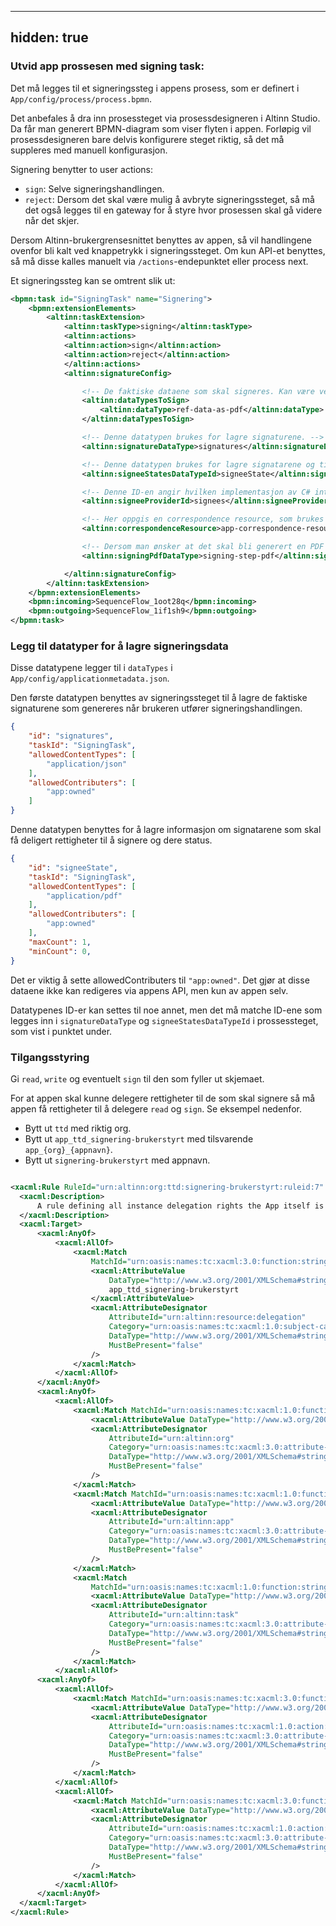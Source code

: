 
---
hidden: true
---

### Utvid app prossesen med signing task:

Det må legges til et signeringssteg i appens prosess, som er definert i `App/config/process/process.bpmn`.

Det anbefales å dra inn prosessteget via prosessdesigneren i Altinn Studio. Da får man generert BPMN-diagram som viser flyten i appen.
Forløpig vil prosessdesigneren bare delvis konfigurere steget riktig, så det må suppleres med manuell konfigurasjon. 

Signering benytter to user actions:
- `sign`: Selve signeringshandlingen.
- `reject`: Dersom det skal være mulig å avbryte signeringssteget, så må det også legges til en gateway for å styre hvor prosessen skal gå videre når det skjer.

Dersom Altinn-brukergrensesnittet benyttes av appen, så vil handlingene ovenfor bli kalt ved knappetrykk i signeringssteget. 
Om kun API-et benyttes, så må disse kalles manuelt via `/actions`-endepunktet eller process next.

Et signeringssteg kan se omtrent slik ut:
```xml
<bpmn:task id="SigningTask" name="Signering">
    <bpmn:extensionElements>
        <altinn:taskExtension>
            <altinn:taskType>signing</altinn:taskType>
            <altinn:actions>
            <altinn:action>sign</altinn:action>
            <altinn:action>reject</altinn:action>
            </altinn:actions>
            <altinn:signatureConfig>

                <!-- De faktiske dataene som skal signeres. Kan være vedlegg, skjemadata i xml, eller PDF fra tidligere steg. -->
                <altinn:dataTypesToSign>
                    <altinn:dataType>ref-data-as-pdf</altinn:dataType>
                </altinn:dataTypesToSign>

                <!-- Denne datatypen brukes for lagre signaturene. -->
                <altinn:signatureDataType>signatures</altinn:signatureDataType>

                <!-- Denne datatypen brukes for lagre signatarene og tilhørende informasjon. -->
                <altinn:signeeStatesDataTypeId>signeeState</altinn:signeeStatesDataTypeId>

                <!-- Denne ID-en angir hvilken implementasjon av C# interface-et ISigneeProvider som skal benyttes for dette signeringssteget. -->
                <altinn:signeeProviderId>signees</altinn:signeeProviderId>

                <!-- Her oppgis en correspondence resource, som brukes for å si fra til signaterene om at de må inn og signere, samt signeringskvittering. -->
                <altinn:correspondenceResource>app-correspondence-resource</altinn:correspondenceResource>

                <!-- Dersom man ønsker at det skal bli generert en PDF av signeringssteget så kan man oppgi en datatype her av type application/pdf. -->
                <altinn:signingPdfDataType>signing-step-pdf</altinn:signingPdfDataType> <!-- optional -->

            </altinn:signatureConfig>
        </altinn:taskExtension>
    </bpmn:extensionElements>
    <bpmn:incoming>SequenceFlow_1oot28q</bpmn:incoming>
    <bpmn:outgoing>SequenceFlow_1if1sh9</bpmn:outgoing>
</bpmn:task>
```

### Legg til datatyper for å lagre signeringsdata

Disse datatypene legger til i `dataTypes` i `App/config/applicationmetadata.json`.

Den første datatypen benyttes av signeringssteget til å lagre de faktiske signaturene som genereres når brukeren utfører signeringshandlingen.

```json
{
    "id": "signatures",
    "taskId": "SigningTask",
    "allowedContentTypes": [
        "application/json"
    ],
    "allowedContributers": [
        "app:owned"
    ]
}
```

Denne datatypen benyttes for å lagre informasjon om signatarene som skal få deligert rettigheter til å signere og dere status.

```json
{
    "id": "signeeState",
    "taskId": "SigningTask",
    "allowedContentTypes": [
        "application/pdf"
    ],
    "allowedContributers": [
        "app:owned"
    ],
    "maxCount": 1,
    "minCount": 0,
}
```

Det er viktig å sette allowedContributers til ```"app:owned"```. Det gjør at disse dataene ikke kan redigeres via appens API, men kun av appen selv.

Datatypenes ID-er kan settes til noe annet, men det må matche ID-ene som legges inn i `signatureDataType` og `signeeStatesDataTypeId` i prossessteget, som vist i punktet under.


### Tilgangsstyring

  Gi ```read```, ```write``` og eventuelt ```sign``` til den som fyller ut skjemaet.

  For at appen skal kunne delegere rettigheter til de som skal signere så må appen få rettigheter til å delegere ```read``` og ```sign```.
  Se eksempel nedenfor.

  - Bytt ut ```ttd``` med riktig org.
  - Bytt ut ```app_ttd_signering-brukerstyrt``` med tilsvarende ```app_{org}_{appnavn}```.
  - Bytt ut ```signering-brukerstyrt``` med appnavn.

  ```xml

  <xacml:Rule RuleId="urn:altinn:org:ttd:signering-brukerstyrt:ruleid:7" Effect="Permit">
    <xacml:Description>
        A rule defining all instance delegation rights the App itself is allowed to perform for instances of the app ttd/signering-brukerstyrt. In this example the app can delegate the Read and Sign actions for task SingingTask.
    </xacml:Description>
    <xacml:Target>
        <xacml:AnyOf>
            <xacml:AllOf>
                <xacml:Match
                    MatchId="urn:oasis:names:tc:xacml:3.0:function:string-equal-ignore-case">
                    <xacml:AttributeValue
                        DataType="http://www.w3.org/2001/XMLSchema#string">
                        app_ttd_signering-brukerstyrt
                    </xacml:AttributeValue>
                    <xacml:AttributeDesignator
                        AttributeId="urn:altinn:resource:delegation"
                        Category="urn:oasis:names:tc:xacml:1.0:subject-category:access-subject"
                        DataType="http://www.w3.org/2001/XMLSchema#string"
                        MustBePresent="false"
                    />
                </xacml:Match>
            </xacml:AllOf>
        </xacml:AnyOf>
        <xacml:AnyOf>
            <xacml:AllOf>
                <xacml:Match MatchId="urn:oasis:names:tc:xacml:1.0:function:string-equal">
                    <xacml:AttributeValue DataType="http://www.w3.org/2001/XMLSchema#string">ttd</xacml:AttributeValue>
                    <xacml:AttributeDesignator
                        AttributeId="urn:altinn:org"
                        Category="urn:oasis:names:tc:xacml:3.0:attribute-category:resource"
                        DataType="http://www.w3.org/2001/XMLSchema#string"
                        MustBePresent="false"
                    />
                </xacml:Match>
                <xacml:Match MatchId="urn:oasis:names:tc:xacml:1.0:function:string-equal">
                    <xacml:AttributeValue DataType="http://www.w3.org/2001/XMLSchema#string">signering-brukerstyrt</xacml:AttributeValue>
                    <xacml:AttributeDesignator
                        AttributeId="urn:altinn:app"
                        Category="urn:oasis:names:tc:xacml:3.0:attribute-category:resource"
                        DataType="http://www.w3.org/2001/XMLSchema#string"
                        MustBePresent="false"
                    />
                </xacml:Match>
                <xacml:Match
                    MatchId="urn:oasis:names:tc:xacml:1.0:function:string-equal">
                    <xacml:AttributeValue DataType="http://www.w3.org/2001/XMLSchema#string">SingingTask</xacml:AttributeValue>
                    <xacml:AttributeDesignator
                        AttributeId="urn:altinn:task"
                        Category="urn:oasis:names:tc:xacml:3.0:attribute-category:resource"
                        DataType="http://www.w3.org/2001/XMLSchema#string"
                        MustBePresent="false"
                    />
                </xacml:Match>
            </xacml:AllOf>
        <xacml:AnyOf>
            <xacml:AllOf>
                <xacml:Match MatchId="urn:oasis:names:tc:xacml:3.0:function:string-equal-ignore-case">
                    <xacml:AttributeValue DataType="http://www.w3.org/2001/XMLSchema#string">read</xacml:AttributeValue>
                    <xacml:AttributeDesignator
                        AttributeId="urn:oasis:names:tc:xacml:1.0:action:action-id"
                        Category="urn:oasis:names:tc:xacml:3.0:attribute-category:action"
                        DataType="http://www.w3.org/2001/XMLSchema#string"
                        MustBePresent="false"
                    />
                </xacml:Match>
            </xacml:AllOf>
            <xacml:AllOf>
                <xacml:Match MatchId="urn:oasis:names:tc:xacml:3.0:function:string-equal-ignore-case">
                    <xacml:AttributeValue DataType="http://www.w3.org/2001/XMLSchema#string">sign</xacml:AttributeValue>
                    <xacml:AttributeDesignator
                        AttributeId="urn:oasis:names:tc:xacml:1.0:action:action-id"
                        Category="urn:oasis:names:tc:xacml:3.0:attribute-category:action"
                        DataType="http://www.w3.org/2001/XMLSchema#string"
                        MustBePresent="false"
                    />
                </xacml:Match>
            </xacml:AllOf>
        </xacml:AnyOf>
    </xacml:Target>
  </xacml:Rule>
  ```